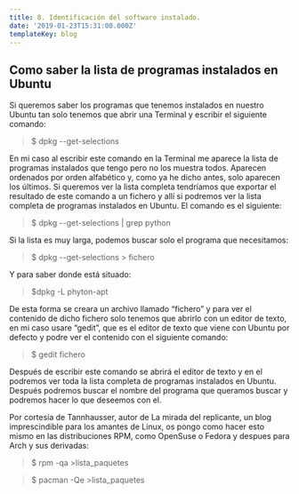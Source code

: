```yaml
---
title: 8. Identificación del software instalado.
date: '2019-01-23T15:31:00.000Z'
templateKey: blog
---
```


## Como saber la lista de programas instalados en Ubuntu

Si queremos saber los programas que tenemos instalados en nuestro Ubuntu tan solo tenemos que abrir una Terminal y escribir el siguiente comando:

> $ dpkg --get-selections

En mi caso al escribir este comando en la Terminal me aparece la lista de programas instalados que tengo pero no los muestra todos. Aparecen ordenados por orden alfabético y, como ya he dicho antes, solo aparecen los últimos. Si queremos ver la lista completa tendríamos que exportar el resultado de este comando a un fichero y allí si podremos ver la lista completa de programas instalados en Ubuntu. El comando es el siguiente:

> $ dpkg --get-selections | grep python

Si la lista es muy larga, podemos buscar solo el programa que necesitamos:

> $ dpkg --get-selections > fichero

Y para saber donde está situado:

> $dpkg -L phyton-apt

De esta forma se creara un archivo llamado “fichero” y para ver el contenido de dicho fichero solo tenemos que abrirlo con un editor de texto, en mi caso usare “gedit”, que es el editor de texto que viene con Ubuntu por defecto y podre ver el contenido con el siguiente comando:

> $ gedit fichero

Después de escribir este comando se abrirá el editor de texto y en el podremos ver toda la lista completa de programas instalados en Ubuntu. Después podremos buscar el nombre del programa que queramos buscar y podremos hacer lo que deseemos con el.

Por cortesía de Tannhausser, autor de La mirada del replicante, un blog imprescindible para los amantes de Linux, os pongo como hacer esto mismo en las distribuciones RPM, como OpenSuse o Fedora y despues para Arch y sus derivadas:

> $ rpm -qa >lista_paquetes

> $ pacman -Qe >lista_paquetes
